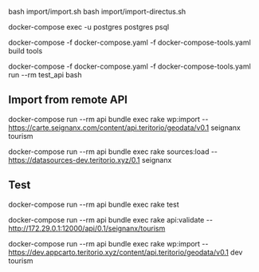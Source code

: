 bash import/import.sh
bash import/import-directus.sh

docker-compose exec -u postgres postgres psql


docker-compose -f docker-compose.yaml -f docker-compose-tools.yaml build tools

docker-compose -f docker-compose.yaml -f docker-compose-tools.yaml run --rm test_api bash


## Import from remote API

docker-compose run --rm api bundle exec rake wp:import -- https://carte.seignanx.com/content/api.teritorio/geodata/v0.1 seignanx tourism

docker-compose run --rm api bundle exec rake sources:load -- https://datasources-dev.teritorio.xyz/0.1 seignanx


## Test

docker-compose run --rm api bundle exec rake test

docker-compose run --rm api bundle exec rake api:validate -- http://172.29.0.1:12000/api/0.1/seignanx/tourism




docker-compose run --rm api bundle exec rake wp:import -- https://dev.appcarto.teritorio.xyz/content/api.teritorio/geodata/v0.1 dev tourism

